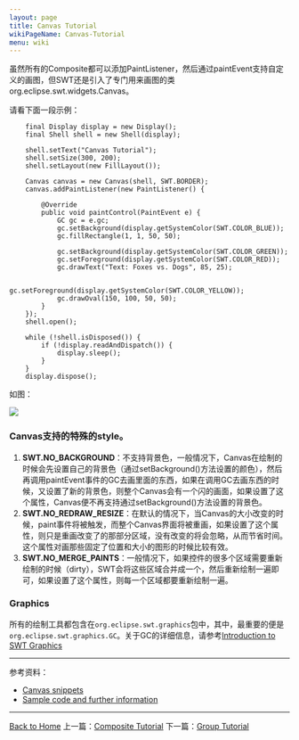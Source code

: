 ```yaml
---
layout: page
title: Canvas Tutorial
wikiPageName: Canvas-Tutorial
menu: wiki
---
```


虽然所有的Composite都可以添加PaintListener，然后通过paintEvent支持自定义的画图，但SWT还是引入了专门用来画图的类org.eclipse.swt.widgets.Canvas。

请看下面一段示例：

		final Display display = new Display();
		final Shell shell = new Shell(display);

		shell.setText("Canvas Tutorial");
		shell.setSize(300, 200);
		shell.setLayout(new FillLayout());

		Canvas canvas = new Canvas(shell, SWT.BORDER);
		canvas.addPaintListener(new PaintListener() {

			@Override
			public void paintControl(PaintEvent e) {
				GC gc = e.gc;
				gc.setBackground(display.getSystemColor(SWT.COLOR_BLUE));
				gc.fillRectangle(1, 1, 50, 50);

				gc.setBackground(display.getSystemColor(SWT.COLOR_GREEN));
				gc.setForeground(display.getSystemColor(SWT.COLOR_RED));
				gc.drawText("Text: Foxes vs. Dogs", 85, 25);

				gc.setForeground(display.getSystemColor(SWT.COLOR_YELLOW));
				gc.drawOval(150, 100, 50, 50);
			}
		});
		shell.open();

		while (!shell.isDisposed()) {
			if (!display.readAndDispatch()) {
				display.sleep();
			}
		}
		display.dispose();

如图：

![]({{site.baseurl}}/eclipse.tutorial/wiki/images/image_swt_canvas.png)

### Canvas支持的特殊的style。

1. **SWT.NO_BACKGROUND**：不支持背景色，一般情况下，Canvas在绘制的时候会先设置自己的背景色（通过setBackground()方法设置的颜色），然后再调用paintEvent事件的GC去画里面的东西，如果在调用GC去画东西的时候，又设置了新的背景色，则整个Canvas会有一个闪的画面，如果设置了这个属性，Canvas便不再支持通过setBackground()方法设置的背景色。
2. **SWT.NO_REDRAW_RESIZE**：在默认的情况下，当Canvas的大小改变的时候，paint事件将被触发，而整个Canvas界面将被重画，如果设置了这个属性，则只是重画改变了的那部分区域，没有改变的将会忽略，从而节省时间。这个属性对画那些固定了位置和大小的图形的时候比较有效。
3. **SWT.NO_MERGE_PAINTS**：一般情况下，如果控件的很多个区域需要重新绘制的时候（dirty），SWT会将这些区域合并成一个，然后重新绘制一遍即可，如果设置了这个属性，则每一个区域都要重新绘制一遍。

### Graphics

所有的绘制工具都包含在`org.eclipse.swt.graphics`包中，其中，最重要的便是`org.eclipse.swt.graphics.GC`。关于GC的详细信息，请参考[Introduction to SWT Graphics](http://eclipse.org/articles/Article-SWT-graphics/SWT_graphics.html)

***
参考资料：
  * [Canvas snippets](http://www.eclipse.org/swt/snippets/#canvas)
  * [Sample code and further information](http://www.eclipse.org/swt/)

***

[Back to Home]({{site.baseurl}}/eclipse.tutorial/wiki/)
上一篇：[Composite Tutorial]({{site.baseurl}}/eclipse.tutorial/wiki/Composite-Tutorial.html)
下一篇：[Group Tutorial]({{site.baseurl}}/eclipse.tutorial/wiki/Group-Tutorial.html)
